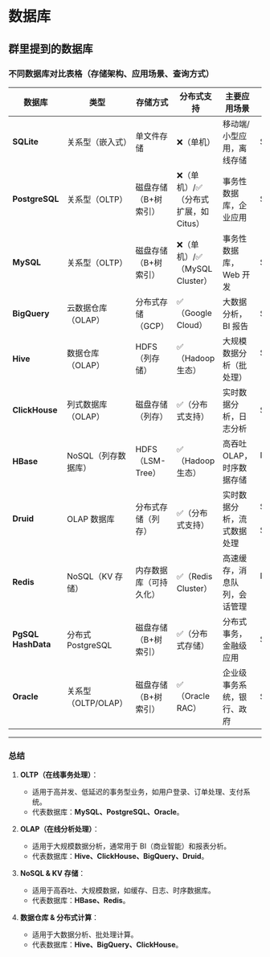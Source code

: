 # 数据库

## 群里提到的数据库
### **不同数据库对比表格（存储架构、应用场景、查询方式）**  

| **数据库**        | **类型**                  | **存储方式**            | **分布式支持** | **主要应用场景**                                       | **查询方式** |
|------------------|--------------------------|----------------------|----------------|------------------------------------------------|--------------|
| **SQLite**       | 关系型（嵌入式）          | 单文件存储           | ❌（单机）      | 移动端/小型应用，离线存储                        | SQL          |
| **PostgreSQL**   | 关系型（OLTP）           | 磁盘存储（B+树索引） | ❌（单机）/✅（分布式扩展，如 Citus） | 事务性数据库，企业应用                           | SQL          |
| **MySQL**        | 关系型（OLTP）           | 磁盘存储（B+树索引） | ❌（单机）/✅（MySQL Cluster） | 事务性数据库，Web 开发                         | SQL          |
| **BigQuery**     | 云数据仓库（OLAP）       | 分布式存储（GCP）    | ✅（Google Cloud） | 大数据分析，BI 报告                            | SQL          |
| **Hive**         | 数据仓库（OLAP）         | HDFS（列存储）       | ✅（Hadoop 生态） | 大规模数据分析（批处理）                         | SQL（HiveQL） |
| **ClickHouse**   | 列式数据库（OLAP）       | 磁盘存储（列存）     | ✅（分布式支持）  | 实时数据分析，日志分析                          | SQL          |
| **HBase**        | NoSQL（列存数据库）      | HDFS（LSM-Tree）     | ✅（Hadoop 生态） | 高吞吐 OLAP，时序数据存储                      | NoSQL（KV）  |
| **Druid**        | OLAP 数据库              | 分布式存储（列存）   | ✅（分布式支持）  | 实时数据分析，流式数据处理                      | SQL（Druid SQL） |
| **Redis**        | NoSQL（KV 存储）         | 内存数据库（可持久化） | ✅（Redis Cluster） | 高速缓存，消息队列，会话管理                   | NoSQL（KV）  |
| **PgSQL HashData** | 分布式 PostgreSQL      | 磁盘存储（B+树索引） | ✅（分布式存储）  | 分布式事务，金融级应用                         | SQL          |
| **Oracle**       | 关系型（OLTP/OLAP）      | 磁盘存储（B+树索引） | ✅（Oracle RAC） | 企业级事务系统，银行、政府                     | SQL          |

---

### **总结**
1. **OLTP（在线事务处理）**：
   - 适用于高并发、低延迟的事务型业务，如用户登录、订单处理、支付系统。
   - 代表数据库：**MySQL、PostgreSQL、Oracle**。
  
2. **OLAP（在线分析处理）**：
   - 适用于大规模数据分析，通常用于 BI（商业智能）和报表分析。
   - 代表数据库：**Hive、ClickHouse、BigQuery、Druid**。

3. **NoSQL & KV 存储**：
   - 适用于高吞吐、大规模数据，如缓存、日志、时序数据库。
   - 代表数据库：**HBase、Redis**。

4. **数据仓库 & 分布式计算**：
   - 适用于大数据分析、批处理计算。
   - 代表数据库：**Hive、BigQuery、ClickHouse**。
